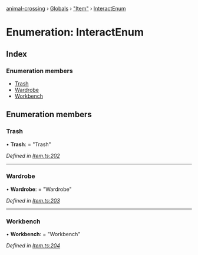 [animal-crossing](../README.md) › [Globals](../globals.md) › ["Item"](../modules/_item_.md) › [InteractEnum](_item_.interactenum.md)

# Enumeration: InteractEnum

## Index

### Enumeration members

* [Trash](_item_.interactenum.md#trash)
* [Wardrobe](_item_.interactenum.md#wardrobe)
* [Workbench](_item_.interactenum.md#workbench)

## Enumeration members

###  Trash

• **Trash**: = "Trash"

*Defined in [Item.ts:202](https://github.com/Norviah/animal-crossing/blob/fc7c924/module/types/Item.ts#L202)*

___

###  Wardrobe

• **Wardrobe**: = "Wardrobe"

*Defined in [Item.ts:203](https://github.com/Norviah/animal-crossing/blob/fc7c924/module/types/Item.ts#L203)*

___

###  Workbench

• **Workbench**: = "Workbench"

*Defined in [Item.ts:204](https://github.com/Norviah/animal-crossing/blob/fc7c924/module/types/Item.ts#L204)*
